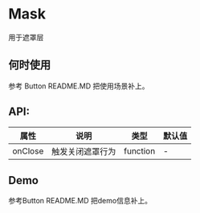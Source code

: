 # Mask
 用于遮罩层

## 何时使用
 
参考 Button README.MD 把使用场景补上。

## API:

属性 | 说明 | 类型 | 默认值
-----|-----|-----|------
onClose | 触发关闭遮罩行为| function | -

## Demo

参考Button README.MD 把demo信息补上。

